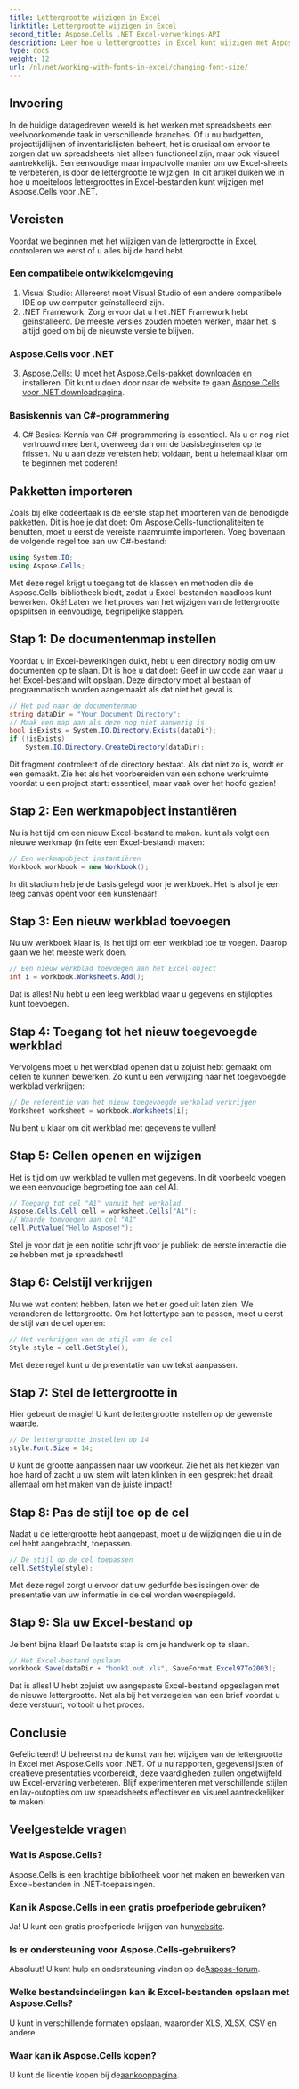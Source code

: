 ```yaml
---
title: Lettergrootte wijzigen in Excel
linktitle: Lettergrootte wijzigen in Excel
second_title: Aspose.Cells .NET Excel-verwerkings-API
description: Leer hoe u lettergroottes in Excel kunt wijzigen met Aspose.Cells voor .NET. Deze eenvoudige gids leidt u stapsgewijs door de codering om uw spreadsheets aantrekkelijker te maken.
type: docs
weight: 12
url: /nl/net/working-with-fonts-in-excel/changing-font-size/
---
```

## Invoering
In de huidige datagedreven wereld is het werken met spreadsheets een veelvoorkomende taak in verschillende branches. Of u nu budgetten, projecttijdlijnen of inventarislijsten beheert, het is cruciaal om ervoor te zorgen dat uw spreadsheets niet alleen functioneel zijn, maar ook visueel aantrekkelijk. Een eenvoudige maar impactvolle manier om uw Excel-sheets te verbeteren, is door de lettergrootte te wijzigen. In dit artikel duiken we in hoe u moeiteloos lettergroottes in Excel-bestanden kunt wijzigen met Aspose.Cells voor .NET. 
## Vereisten
Voordat we beginnen met het wijzigen van de lettergrootte in Excel, controleren we eerst of u alles bij de hand hebt.
### Een compatibele ontwikkelomgeving
1. Visual Studio: Allereerst moet Visual Studio of een andere compatibele IDE op uw computer geïnstalleerd zijn.
2. .NET Framework: Zorg ervoor dat u het .NET Framework hebt geïnstalleerd. De meeste versies zouden moeten werken, maar het is altijd goed om bij de nieuwste versie te blijven.
### Aspose.Cells voor .NET
3.  Aspose.Cells: U moet het Aspose.Cells-pakket downloaden en installeren. Dit kunt u doen door naar de website te gaan.[Aspose.Cells voor .NET downloadpagina](https://releases.aspose.com/cells/net/).
### Basiskennis van C#-programmering
4. C# Basics: Kennis van C#-programmering is essentieel. Als u er nog niet vertrouwd mee bent, overweeg dan om de basisbeginselen op te frissen. 
Nu u aan deze vereisten hebt voldaan, bent u helemaal klaar om te beginnen met coderen!
## Pakketten importeren
Zoals bij elke codeertaak is de eerste stap het importeren van de benodigde pakketten. Dit is hoe je dat doet:
Om Aspose.Cells-functionaliteiten te benutten, moet u eerst de vereiste naamruimte importeren. Voeg bovenaan de volgende regel toe aan uw C#-bestand:
```csharp
using System.IO;
using Aspose.Cells;
```
Met deze regel krijgt u toegang tot de klassen en methoden die de Aspose.Cells-bibliotheek biedt, zodat u Excel-bestanden naadloos kunt bewerken.
Oké! Laten we het proces van het wijzigen van de lettergrootte opsplitsen in eenvoudige, begrijpelijke stappen. 
## Stap 1: De documentenmap instellen
Voordat u in Excel-bewerkingen duikt, hebt u een directory nodig om uw documenten op te slaan. Dit is hoe u dat doet:
Geef in uw code aan waar u het Excel-bestand wilt opslaan. Deze directory moet al bestaan of programmatisch worden aangemaakt als dat niet het geval is. 
```csharp
// Het pad naar de documentenmap
string dataDir = "Your Document Directory";
// Maak een map aan als deze nog niet aanwezig is
bool isExists = System.IO.Directory.Exists(dataDir);
if (!isExists)
    System.IO.Directory.CreateDirectory(dataDir);
```
Dit fragment controleert of de directory bestaat. Als dat niet zo is, wordt er een gemaakt. Zie het als het voorbereiden van een schone werkruimte voordat u een project start: essentieel, maar vaak over het hoofd gezien!
## Stap 2: Een werkmapobject instantiëren
Nu is het tijd om een nieuw Excel-bestand te maken. 
kunt als volgt een nieuwe werkmap (in feite een Excel-bestand) maken:
```csharp
// Een werkmapobject instantiëren
Workbook workbook = new Workbook();
```
In dit stadium heb je de basis gelegd voor je werkboek. Het is alsof je een leeg canvas opent voor een kunstenaar!
## Stap 3: Een nieuw werkblad toevoegen
Nu uw werkboek klaar is, is het tijd om een werkblad toe te voegen. Daarop gaan we het meeste werk doen.
```csharp
// Een nieuw werkblad toevoegen aan het Excel-object
int i = workbook.Worksheets.Add();
```
Dat is alles! Nu hebt u een leeg werkblad waar u gegevens en stijlopties kunt toevoegen.
## Stap 4: Toegang tot het nieuw toegevoegde werkblad
Vervolgens moet u het werkblad openen dat u zojuist hebt gemaakt om cellen te kunnen bewerken.
Zo kunt u een verwijzing naar het toegevoegde werkblad verkrijgen:
```csharp
// De referentie van het nieuw toegevoegde werkblad verkrijgen
Worksheet worksheet = workbook.Worksheets[i];
```
Nu bent u klaar om dit werkblad met gegevens te vullen!
## Stap 5: Cellen openen en wijzigen
Het is tijd om uw werkblad te vullen met gegevens.
In dit voorbeeld voegen we een eenvoudige begroeting toe aan cel A1. 
```csharp
// Toegang tot cel "A1" vanuit het werkblad
Aspose.Cells.Cell cell = worksheet.Cells["A1"];
// Waarde toevoegen aan cel "A1"
cell.PutValue("Hello Aspose!");
```
Stel je voor dat je een notitie schrijft voor je publiek: de eerste interactie die ze hebben met je spreadsheet!
## Stap 6: Celstijl verkrijgen 
Nu we wat content hebben, laten we het er goed uit laten zien. We veranderen de lettergrootte.
Om het lettertype aan te passen, moet u eerst de stijl van de cel openen:
```csharp
// Het verkrijgen van de stijl van de cel
Style style = cell.GetStyle();
```
Met deze regel kunt u de presentatie van uw tekst aanpassen. 
## Stap 7: Stel de lettergrootte in
Hier gebeurt de magie! U kunt de lettergrootte instellen op de gewenste waarde.
```csharp
// De lettergrootte instellen op 14
style.Font.Size = 14;
```
U kunt de grootte aanpassen naar uw voorkeur. Zie het als het kiezen van hoe hard of zacht u uw stem wilt laten klinken in een gesprek: het draait allemaal om het maken van de juiste impact!
## Stap 8: Pas de stijl toe op de cel
Nadat u de lettergrootte hebt aangepast, moet u de wijzigingen die u in de cel hebt aangebracht, toepassen.
```csharp
// De stijl op de cel toepassen
cell.SetStyle(style);
```
Met deze regel zorgt u ervoor dat uw gedurfde beslissingen over de presentatie van uw informatie in de cel worden weerspiegeld. 
## Stap 9: Sla uw Excel-bestand op
Je bent bijna klaar! De laatste stap is om je handwerk op te slaan.
```csharp
// Het Excel-bestand opslaan
workbook.Save(dataDir + "book1.out.xls", SaveFormat.Excel97To2003);
```
Dat is alles! U hebt zojuist uw aangepaste Excel-bestand opgeslagen met de nieuwe lettergrootte. Net als bij het verzegelen van een brief voordat u deze verstuurt, voltooit u het proces.
## Conclusie
Gefeliciteerd! U beheerst nu de kunst van het wijzigen van de lettergrootte in Excel met Aspose.Cells voor .NET. Of u nu rapporten, gegevenslijsten of creatieve presentaties voorbereidt, deze vaardigheden zullen ongetwijfeld uw Excel-ervaring verbeteren. Blijf experimenteren met verschillende stijlen en lay-outopties om uw spreadsheets effectiever en visueel aantrekkelijker te maken!
## Veelgestelde vragen
### Wat is Aspose.Cells?
Aspose.Cells is een krachtige bibliotheek voor het maken en bewerken van Excel-bestanden in .NET-toepassingen.
### Kan ik Aspose.Cells in een gratis proefperiode gebruiken?
 Ja! U kunt een gratis proefperiode krijgen van hun[website](https://releases.aspose.com/).
### Is er ondersteuning voor Aspose.Cells-gebruikers?
 Absoluut! U kunt hulp en ondersteuning vinden op de[Aspose-forum](https://forum.aspose.com/c/cells/9).
### Welke bestandsindelingen kan ik Excel-bestanden opslaan met Aspose.Cells?
U kunt in verschillende formaten opslaan, waaronder XLS, XLSX, CSV en andere.
### Waar kan ik Aspose.Cells kopen?
 U kunt de licentie kopen bij de[aankooppagina](https://purchase.aspose.com/buy).